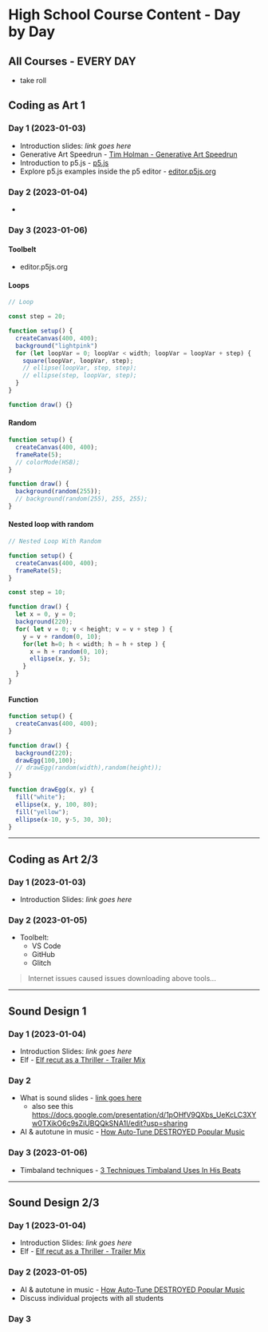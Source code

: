 # High School Course Content - Day by Day
## All Courses - EVERY DAY
- take roll

## Coding as Art 1
### Day 1 (2023-01-03)
- Introduction slides: *link goes here*
- Generative Art Speedrun - [Tim Holman - Generative Art Speedrun](https://www.youtube.com/watch?v=4Se0_w0ISYk)
- Introduction to p5.js - [p5.js](https://p5js.org/get-started/)
- Explore p5.js examples inside the p5 editor - [editor.p5js.org](https://editor.p5js.org/)

### Day 2 (2023-01-04)
- 

### Day 3 (2023-01-06)
#### Toolbelt
  - editor.p5js.org
#### Loops
```javascript
// Loop

const step = 20;

function setup() {
  createCanvas(400, 400);
  background("lightpink")
  for (let loopVar = 0; loopVar < width; loopVar = loopVar + step) {
    square(loopVar, loopVar, step);
    // ellipse(loopVar, step, step);
    // ellipse(step, loopVar, step);
  }
}

function draw() {}
```
#### Random
```javascript
function setup() {
  createCanvas(400, 400);
  frameRate(5);
  // colorMode(HSB);
}

function draw() {
  background(random(255));
  // background(random(255), 255, 255);
}
```
#### Nested loop with random
```javascript
// Nested Loop With Random

function setup() {
  createCanvas(400, 400);
  frameRate(5);
}

const step = 10;

function draw() {
  let x = 0, y = 0;
  background(220);
  for( let v = 0; v < height; v = v + step ) {
    y = v + random(0, 10);
    for(let h=0; h < width; h = h + step ) {
      x = h + random(0, 10);
      ellipse(x, y, 5); 
    }
  }
}
```
#### Function
```javascript
function setup() {
  createCanvas(400, 400);
}

function draw() {
  background(220);
  drawEgg(100,100);
  // drawEgg(random(width),random(height));
}

function drawEgg(x, y) {
  fill("white");
  ellipse(x, y, 100, 80);
  fill("yellow");
  ellipse(x-10, y-5, 30, 30);
}
```


---

## Coding as Art 2/3
### Day 1 (2023-01-03)
- Introduction Slides: *link goes here*

### Day 2 (2023-01-05)
- Toolbelt:
  - VS Code
  - GitHub
  - Glitch

> Internet issues caused issues downloading above tools... 

---

## Sound Design 1
### Day 1 (2023-01-04)
- Introduction Slides: *link goes here*
- Elf - [Elf recut as a Thriller - Trailer Mix](https://www.youtube.com/watch?v=EkwdYSn3Uws)

### Day 2
- What is sound slides - [link goes here]()
  - also see this https://docs.google.com/presentation/d/1pOHfV9QXbs_UeKcLC3XYw0TXikO6c9sZiUBQQkSNA1I/edit?usp=sharing
- AI & autotune in music - [How Auto-Tune DESTROYED Popular Music](https://youtu.be/6IV29YNTH3M)

### Day 3 (2023-01-06)
- Timbaland techniques - [3 Techniques Timbaland Uses In His Beats](https://www.youtube.com/watch?v=CiHc05Izy8U&t=1s)

---

## Sound Design 2/3
### Day 1 (2023-01-04)
- Introduction Slides: *link goes here*
- Elf - [Elf recut as a Thriller - Trailer Mix](https://www.youtube.com/watch?v=EkwdYSn3Uws)

### Day 2 (2023-01-05)
- AI & autotune in music - [How Auto-Tune DESTROYED Popular Music](https://youtu.be/6IV29YNTH3M)
- Discuss individual projects with all students

### Day 3


